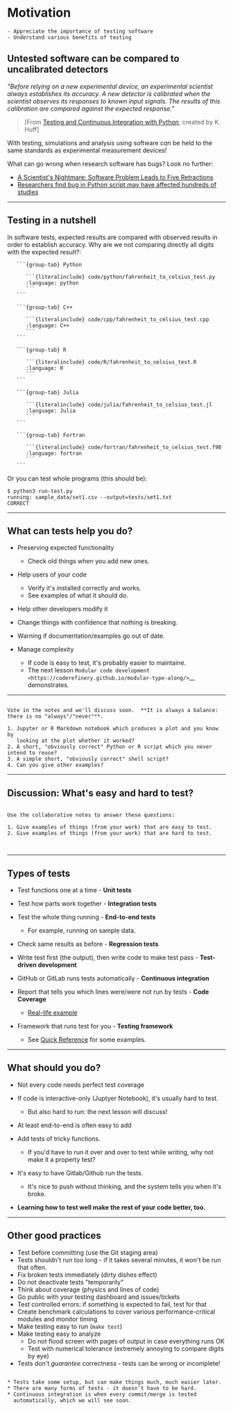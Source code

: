 # Motivation

```{objectives}
- Appreciate the importance of testing software
- Understand various benefits of testing
```


## Untested software can be compared to uncalibrated detectors

*"Before relying on a new experimental device, an experimental scientist always
establishes its accuracy. A new detector is calibrated when the scientist
observes its responses to known input signals. The results of this
calibration are compared against the expected response."*

> [From [Testing and Continuous Integration with Python](https://carpentries-incubator.github.io/python-testing/), created by K. Huff]

With testing, simulations and analysis using software *can* be held to the same standards as experimental measurement devices!

What can go wrong when research software has bugs?  Look no further:

- [A Scientist's Nightmare: Software Problem Leads to Five Retractions](https://science.sciencemag.org/content/314/5807/1856.summary)
- [Researchers find bug in Python script may have affected hundreds of studies](https://arstechnica.com/information-technology/2019/10/chemists-discover-cross-platform-python-scripts-not-so-cross-platform/)

---

## Testing in a nutshell

In software tests, expected results are compared with observed results
in order to establish accuracy.  Why are we not comparing directly all
digits with the expected result?:

````{tabs}
   ```{group-tab} Python

      ```{literalinclude} code/python/fahrenheit_to_celsius_test.py
      :language: python
      ```
   ```

   ```{group-tab} C++

      ```{literalinclude} code/cpp/fahrenheit_to_celsius_test.cpp
      :language: C++
      ```
   ```

   ```{group-tab} R

      ```{literalinclude} code/R/fahrenheit_to_celsius_test.R
      :language: R
      ```
   ```

   ```{group-tab} Julia

      ```{literalinclude} code/julia/fahrenheit_to_celsius_test.jl
      :language: Julia
      ```
   ```

   ```{group-tab} Fortran

      ```{literalinclude} code/fortran/fahrenheit_to_celsius_test.f90
      :language: fortran
      ```
   ```
````

Or you can test whole programs (this should be):

```console
$ python3 run-test.py
running: sample_data/set1.csv --output=tests/set1.txt
CORRECT
```

---

## What can tests help you do?

* Preserving expected functionality

  * Check old things when you add new ones.

* Help users of your code

  * Verify it's installed correctly and works.
  * See examples of what it should do.

* Help other developers modify it

 * Change things with confidence that nothing is breaking.
 * Warning if documentation/examples go out of date.

* Manage complexity

  * If code is easy to test, it's probably easier to maintaine.
  * The next lesson `Modular code development
    <https://coderefinery.github.io/modular-type-along/>`__ demonstrates.

---

```{discussion} Discussion: When is it OK not to add tests?

Vote in the notes and we'll discuss soon.  **It is always a balance: there is no "always"/"never"**.

1. Jupyter or R Markdown notebook which produces a plot and you know by
   looking at the plot whether it worked?
2. A short, "obviously correct" Python or R script which you never intend to reuse?
3. A simple short, "obviously correct" shell script?
4. Can you give other examples?

```


---

## Discussion: What's easy and hard to test?

```{discussion} Discussion: Testing in practice

Use the collaborative notes to answer these questions:

1. Give examples of things (from your work) that are easy to test.
2. Give examples of things (from your work) that are hard to test.



```

---

## Types of tests

* Test functions one at a time - **Unit tests**

* Test how parts work together - **Integration tests**

* Test the whole thing running - **End-to-end tests**

  * For example, running on sample data.

* Check same results as before - **Regression tests**

* Write test first (the output), then write code to make test pass -
  **Test-driven development**

* GitHub or GitLab runs tests automatically - **Continuous
  integration**

* Report that tells you which lines were/were not run by tests -
  **Code Coverage**

  * [Real-life example](https://coveralls.io/github/bast/runtest)

* Framework that runs test for you - **Testing framework**

  * See [Quick Reference](./quick-reference) for some examples.


---

## What should you do?

* Not every code needs perfect test coverage

* If code is interactive-only (Juptyer Notebook), it's usually hard to
  test.

  * But also hard to run: the next lesson will discuss!

* At least end-to-end is often easy to add

* Add tests of tricky functions.

  * If you'd have to run it over and over to test while writing, why
    not make it a property test?

* It's easy to have Gitlab/Github run the tests.

  * It's nice to push without thinking, and the system tells you when
    it's broke.

* **Learning how to test well make the rest of your code better, too.**


---

## Other good practices

- Test before committing (use the Git staging area)
- Tests shouldn't run too long - if it takes several minutes, it won't
  be run that often.
- Fix broken tests immediately (dirty dishes effect)
- Do not deactivate tests "temporarily"
- Think about coverage (physics and lines of code)
- Go public with your testing dashboard and issues/tickets
- Test controlled errors: if something is expected to fail, test for that
- Create benchmark calculations to cover various performance-critical modules and monitor timing
- Make testing easy to run (`make test`)
- Make testing easy to analyze
  - Do not flood screen with pages of output in case everything runs OK
  - Test with numerical tolerance (extremely annoying to compare digits by eye)
- Tests don't *guarantee* correctness - tests can be wrong or incomplete!

```{keypoints}

* Tests take some setup, but can make things much, much easier later.
* There are many forms of tests - it doesn't have to be hard.
* Continuous integration is when every commit/merge is tested
  automatically, which we will see soon.
```
